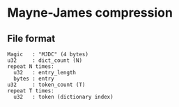 # Mayne-James compression

## File format

```text
Magic   : "MJDC" (4 bytes)
u32     : dict_count (N)
repeat N times:
  u32   : entry_length
  bytes : entry
u32     : token_count (T)
repeat T times:
  u32   : token (dictionary index)
```
